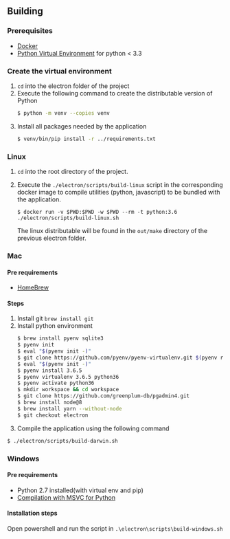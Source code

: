## Building

### Prerequisites
* [Docker](https://www.docker.com/)
* [Python Virtual Environment](https://docs.python.org/3/library/venv.html) for python < 3.3

### Create the virtual environment 
1. `cd` into the electron folder of the project
1. Execute the following command to create the distributable version of Python
    ```bash
    $ python -m venv --copies venv
    ```
1. Install all packages needed by the application
    ```bash
    $ venv/bin/pip install -r ../requirements.txt
    ```

### Linux
1. `cd` into the root directory of the project.
1. Execute the `./electron/scripts/build-linux` script in the corresponding docker image to compile utilities (python, javascript) to be bundled with the application.
   ```
   $ docker run -v $PWD:$PWD -w $PWD --rm -t python:3.6 ./electron/scripts/build-linux.sh
   ```

   The linux distributable will be found in the `out/make` directory of the previous electron folder.

### Mac

#### Pre requirements
* [HomeBrew](https://brew.sh/)

#### Steps
1. Install git
`brew install git`
1. Install python environment
    ```bash
    $ brew install pyenv sqlite3
    $ pyenv init
    $ eval "$(pyenv init -)"
    $ git clone https://github.com/pyenv/pyenv-virtualenv.git $(pyenv root)/plugins/pyenv-virtualenv
    $ eval "$(pyenv init -)"
    $ pyenv install 3.6.5
    $ pyenv virtualenv 3.6.5 python36
    $ pyenv activate python36
    $ mkdir workspace && cd workspace
    $ git clone https://github.com/greenplum-db/pgadmin4.git
    $ brew install node@8
    $ brew install yarn --without-node
    $ git checkout electron
    ```
1. Compile the application using the following command
```bash
$ ./electron/scripts/build-darwin.sh
```

### Windows

#### Pre requirements
* Python 2.7 installed(with virtual env and pip) 
* [Compilation with MSVC for Python](https://www.microsoft.com/en-gb/download/details.aspx?id=44266)


#### Installation steps

Open powershell and run the script in `.\electron\scripts\build-windows.sh`
